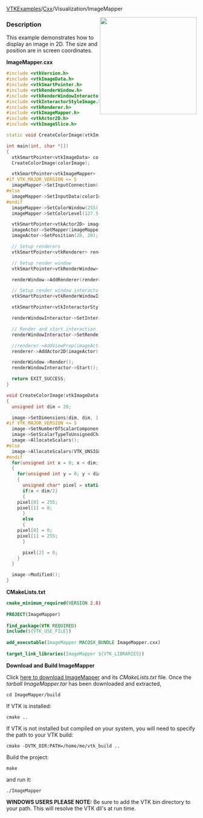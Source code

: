 [VTKExamples](Home)/[Cxx](Cxx)/Visualization/ImageMapper

<img align="right" src="https://github.com/lorensen/VTKExamples/raw/master/Testing/Baseline/Visualization/TestImageMapper.png" width="256" />

### Description
This example demonstrates how to display an image in 2D. The size and position are in screen coordinates.

**ImageMapper.cxx**
```c++
#include <vtkVersion.h>
#include <vtkImageData.h>
#include <vtkSmartPointer.h>
#include <vtkRenderWindow.h>
#include <vtkRenderWindowInteractor.h>
#include <vtkInteractorStyleImage.h>
#include <vtkRenderer.h>
#include <vtkImageMapper.h>
#include <vtkActor2D.h>
#include <vtkImageSlice.h>

static void CreateColorImage(vtkImageData*);

int main(int, char *[])
{
  vtkSmartPointer<vtkImageData> colorImage = vtkSmartPointer<vtkImageData>::New();
  CreateColorImage(colorImage);

  vtkSmartPointer<vtkImageMapper> imageMapper = vtkSmartPointer<vtkImageMapper>::New();
#if VTK_MAJOR_VERSION <= 5
  imageMapper->SetInputConnection(colorImage->GetProducerPort());
#else
  imageMapper->SetInputData(colorImage);
#endif
  imageMapper->SetColorWindow(255);
  imageMapper->SetColorLevel(127.5);

  vtkSmartPointer<vtkActor2D> imageActor = vtkSmartPointer<vtkActor2D>::New();
  imageActor->SetMapper(imageMapper);
  imageActor->SetPosition(20, 20);

  // Setup renderers
  vtkSmartPointer<vtkRenderer> renderer = vtkSmartPointer<vtkRenderer>::New();

  // Setup render window
  vtkSmartPointer<vtkRenderWindow> renderWindow = vtkSmartPointer<vtkRenderWindow>::New();

  renderWindow->AddRenderer(renderer);

  // Setup render window interactor
  vtkSmartPointer<vtkRenderWindowInteractor> renderWindowInteractor = vtkSmartPointer<vtkRenderWindowInteractor>::New();

  vtkSmartPointer<vtkInteractorStyleImage> style = vtkSmartPointer<vtkInteractorStyleImage>::New();

  renderWindowInteractor->SetInteractorStyle(style);

  // Render and start interaction
  renderWindowInteractor->SetRenderWindow(renderWindow);

  //renderer->AddViewProp(imageActor);
  renderer->AddActor2D(imageActor);

  renderWindow->Render();
  renderWindowInteractor->Start();

  return EXIT_SUCCESS;
}

void CreateColorImage(vtkImageData* image)
{
  unsigned int dim = 20;

  image->SetDimensions(dim, dim, 1);
#if VTK_MAJOR_VERSION <= 5
  image->SetNumberOfScalarComponents(3);
  image->SetScalarTypeToUnsignedChar();
  image->AllocateScalars();
#else
  image->AllocateScalars(VTK_UNSIGNED_CHAR,3);
#endif
  for(unsigned int x = 0; x < dim; x++)
  {
    for(unsigned int y = 0; y < dim; y++)
    {
      unsigned char* pixel = static_cast<unsigned char*>(image->GetScalarPointer(x,y,0));
      if(x < dim/2)
      {
	pixel[0] = 255;
	pixel[1] = 0;
      }
      else
      {
	pixel[0] = 0;
	pixel[1] = 255;
      }

      pixel[2] = 0;
    }
  }

  image->Modified();
}
```
**CMakeLists.txt**
```cmake
cmake_minimum_required(VERSION 2.8)
 
PROJECT(ImageMapper)
 
find_package(VTK REQUIRED)
include(${VTK_USE_FILE})
 
add_executable(ImageMapper MACOSX_BUNDLE ImageMapper.cxx)
 
target_link_libraries(ImageMapper ${VTK_LIBRARIES})
```

**Download and Build ImageMapper**

Click [here to download ImageMapper](https://github.com/lorensen/VTKWikiExamplesTarballs/raw/master/ImageMapper.tar) and its *CMakeLists.txt* file.
Once the *tarball ImageMapper.tar* has been downloaded and extracted,
```
cd ImageMapper/build 
```
If VTK is installed:
```
cmake ..
```
If VTK is not installed but compiled on your system, you will need to specify the path to your VTK build:
```
cmake -DVTK_DIR:PATH=/home/me/vtk_build ..
```
Build the project:
```
make
```
and run it:
```
./ImageMapper
```
**WINDOWS USERS PLEASE NOTE:** Be sure to add the VTK bin directory to your path. This will resolve the VTK dll's at run time.


